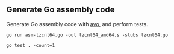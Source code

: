 ## Generate Go assembly code

Generate Go assembly code with [avo](https://github.com/mmcloughlin/avo),
and perform tests.

```
go run asm-lzcnt64.go -out lzcnt64_amd64.s -stubs lzcnt64.go

go test . -count=1

```
